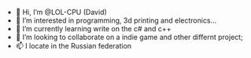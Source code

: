- 👋 Hi, I’m @LOL-CPU (David)
- 👀 I’m interested in programming, 3d printing and electronics...
- 🌱 I’m currently learning write on the c# and c++
- 💞️ I’m looking to collaborate on a indie game  and other differnt project;
- 📫 I locate in the Russian federation 

<!---
LOL-CPU/LOL-CPU is a ✨ special ✨ repository because its `README.md` (this file) appears on your GitHub profile.
You can click the Preview link to take a look at your changes.
--->
